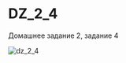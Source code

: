 # DZ_2_4
Домашнее задание 2, задание 4

![dz_2_4](https://user-images.githubusercontent.com/29871738/28491752-11ac2656-6eff-11e7-9357-e69d26aa38f8.png)
